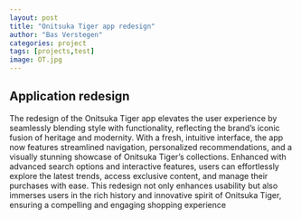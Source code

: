 ```yaml
---
layout: post
title: "Onitsuka Tiger app redesign"
author: "Bas Verstegen"
categories: project
tags: [projects,test]
image: OT.jpg
---
```


## Application redesign
The redesign of the Onitsuka Tiger app elevates the user experience by seamlessly blending style with functionality, reflecting the brand’s iconic fusion of heritage and modernity. With a fresh, intuitive interface, the app now features streamlined navigation, personalized recommendations, and a visually stunning showcase of Onitsuka Tiger’s collections. Enhanced with advanced search options and interactive features, users can effortlessly explore the latest trends, access exclusive content, and manage their purchases with ease. This redesign not only enhances usability but also immerses users in the rich history and innovative spirit of Onitsuka Tiger, ensuring a compelling and engaging shopping experience
